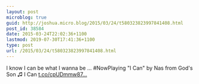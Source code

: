 ```yaml
---
layout: post
microblog: true
guid: http://joshua.micro.blog/2015/03/24/t580323823997841408.html
post_id: 38584
date: 2015-03-24T22:02:36+1100
lastmod: 2019-07-30T17:41:36+1100
type: post
url: /2015/03/24/t580323823997841408.html
---
```

I know I can be what I wanna be ... #NowPlaying "I Can" by Nas from God's Son  ♫ I Can [t.co/cpUDmmw87...](http://t.co/cpUDmmw87z)

